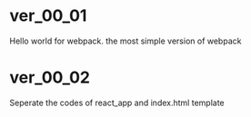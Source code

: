 # ver_00_01
Hello world for webpack. the most simple version of webpack

# ver_00_02
Seperate the codes of react_app and index.html template


